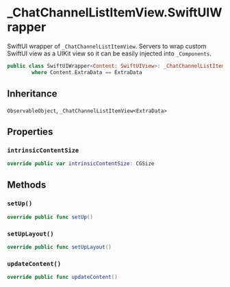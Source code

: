 # \_ChatChannelListItemView.SwiftUIWrapper

SwiftUI wrapper of `_ChatChannelListItemView`.
Servers to wrap custom SwiftUI view as a UIKit view so it can be easily injected into `_Components`.

``` swift
public class SwiftUIWrapper<Content: SwiftUIView>: _ChatChannelListItemView<ExtraData>, ObservableObject
        where Content.ExtraData == ExtraData
```

## Inheritance

`ObservableObject`, `_ChatChannelListItemView<ExtraData>`

## Properties

### `intrinsicContentSize`

``` swift
override public var intrinsicContentSize: CGSize 
```

## Methods

### `setUp()`

``` swift
override public func setUp() 
```

### `setUpLayout()`

``` swift
override public func setUpLayout() 
```

### `updateContent()`

``` swift
override public func updateContent() 
```
